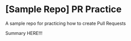 # [Sample Repo] PR Practice
A sample repo for practicing how to create Pull Requests

Summary HERE!!!
